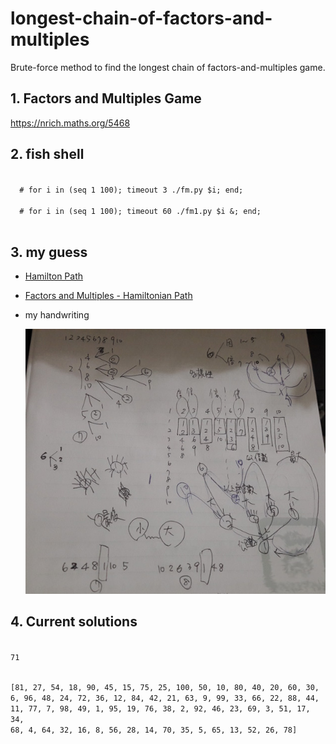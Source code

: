 # longest-chain-of-factors-and-multiples
Brute-force method to find the longest chain of factors-and-multiples game.

## 1. Factors and Multiples Game
https://nrich.maths.org/5468

## 2. fish shell
  <code fish>
  # for i in (seq 1 100); timeout 3 ./fm.py $i; end;
  </code>

  <code fish>
  # for i in (seq 1 100); timeout 60 ./fm1.py $i &; end;
  </code>

## 3. my guess
* [Hamilton Path](https://en.wikipedia.org/wiki/Hamiltonian_path)
* [Factors and Multiples - Hamiltonian Path](http://mathforum.org/library/drmath/view/54255.html)
* my handwriting

  ![handwriting](images/my_guess.jpg?raw=true)

## 4. Current solutions
<code>
71

[81, 27, 54, 18, 90, 45, 15, 75, 25, 100, 50, 10, 80, 40, 20, 60, 30, 6, 96, 48, 24, 72, 36, 12, 84, 42, 21, 63, 9, 99, 33, 66, 22, 88, 44, 11, 77, 7, 98, 49, 1, 95, 19, 76, 38, 2, 92, 46, 23, 69, 3, 51, 17, 34, 68, 4, 64, 32, 16, 8, 56, 28, 14, 70, 35, 5, 65, 13, 52, 26, 78]
</code>
